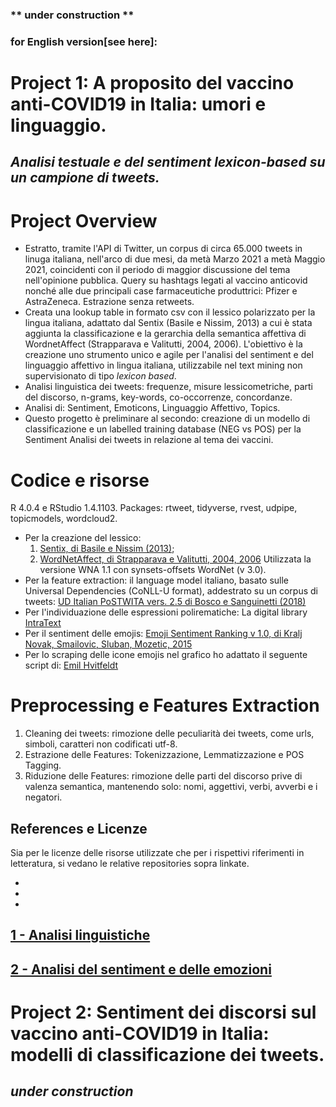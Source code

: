 ### ** under construction **

### for English version[see here]:

# Project 1: A proposito del vaccino anti-COVID19 in Italia: umori e linguaggio.
## *Analisi testuale e del sentiment lexicon-based su un campione di tweets.*

# Project Overview

- Estratto, tramite l'API di Twitter, un corpus di circa 65.000 tweets in linuga italiana, nell'arco di due mesi, da metà Marzo 2021 a metà Maggio 2021, coincidenti con il periodo di maggior discussione del tema nell'opinione pubblica.
Query su hashtags legati al vaccino anticovid nonché alle due principali case farmaceutiche produttrici: Pfizer e AstraZeneca. Estrazione senza retweets.
- Creata una lookup table in formato csv con il lessico polarizzato per la lingua italiana, adattato dal Sentix (Basile e Nissim, 2013) a cui è stata aggiunta la classificazione e la gerarchia della semantica affettiva di WordnetAffect (Strapparava e Valitutti, 2004, 2006).
L'obiettivo è la creazione uno strumento unico e agile per l'analisi del sentiment e del linguaggio affettivo in lingua italiana,
utilizzabile nel text mining non supervisionato di tipo *lexicon based*.
- Analisi linguistica dei tweets: frequenze, misure lessicometriche, parti del discorso, n-grams, key-words, co-occorrenze, concordanze.
- Analisi di: Sentiment, Emoticons, Linguaggio Affettivo, Topics.
- Questo progetto è preliminare al secondo: creazione di un modello di classificazione e un labelled training database (NEG vs POS)
per la Sentiment Analisi dei tweets in relazione al tema dei vaccini.

# Codice e risorse

R 4.0.4 e RStudio 1.4.1103.
Packages: rtweet, tidyverse, rvest, udpipe, topicmodels, wordcloud2.

- Per la creazione del lessico:
  1. [Sentix, di Basile e Nissim (2013)](http://valeriobasile.github.io/twita/sentix.html);
  2. [WordNetAffect, di Strapparava e Valitutti, 2004, 2006](https://wndomains.fbk.eu/wnaffect.html) Utilizzata la versione WNA 1.1 con synsets-offsets WordNet (v 3.0).
- Per la feature extraction: il language model italiano, basato sulle Universal Dependencies (CoNLL-U format), addestrato su un corpus di tweets:
  [UD Italian PoSTWITA vers. 2.5 di Bosco e Sanguinetti (2018)](https://universaldependencies.org/treebanks/it_postwita/index.html)
- Per l'individuazione delle espressioni polirematiche: La digital library [IntraText](http://www.intratext.com/)
- Per il sentiment delle emojis: [Emoji Sentiment Ranking v 1.0, di Kralj Novak, Smailovic, Sluban, Mozetic, 2015](http://kt.ijs.si/data/Emoji_sentiment_ranking/index.html)
- Per lo scraping delle icone emojis nel grafico ho adattato il seguente script di: [Emil Hvitfeldt](https://www.hvitfeldt.me/blog/real-emojis-in-ggplot2/)

# Preprocessing e Features Extraction

1. Cleaning dei tweets: rimozione delle peculiarità dei tweets, come urls, simboli, caratteri non codificati utf-8.
2. Estrazione delle Features: Tokenizzazione, Lemmatizzazione e POS Tagging.
3. Riduzione delle Features: rimozione delle parti del discorso prive di valenza semantica, mantenendo solo: nomi, aggettivi, verbi, avverbi e i negatori.

## References e Licenze

Sia per le licenze delle risorse utilizzate che per i rispettivi riferimenti in letteratura, si vedano le relative repositories sopra linkate.

- 
-
-

## [1 - Analisi linguistiche]()

## [2 - Analisi del sentiment e delle emozioni]()



# Project 2: Sentiment dei discorsi sul vaccino anti-COVID19 in Italia: modelli di classificazione dei tweets. 

## *under construction*
